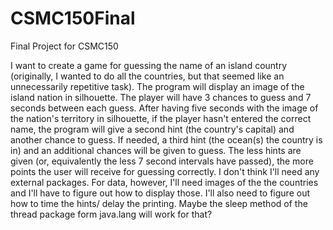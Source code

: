 # CSMC150Final
Final Project for CSMC150

I want to create a game for guessing the name of an island country (originally, I wanted to do all the countries, but that seemed like an unnecessarily repetitive task). The program will display an image of the island nation in silhouette. The player will have 3 chances to guess and 7 seconds between each guess. After having five seconds with the image of the nation's territory in silhouette, if the player hasn't entered the correct name, the program will give a second hint (the country's capital) and another chance to guess. If needed, a third hint (the ocean(s) the country is in) and an additional chances will be given to guess. The less hints are given (or, equivalently the less 7 second intervals have passed), the more points the user will receive for guessing correctly. I don't think I'll need any external packages. For data, however, I'll need images of the the countries and I'll have to figure out how to display those. I'll also need to figure out how to time the hints/ delay the printing. Maybe the sleep method of the thread package form java.lang will work for that?
